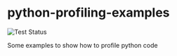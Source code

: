# python-profiling-examples

![Test Status](https://github.com/ssato/python-profile-examples/actions/workflows/tests.yml/badge.svg)

Some examples to show how to profile python code
